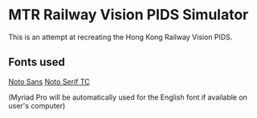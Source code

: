 # MTR Railway Vision PIDS Simulator
This is an attempt at recreating the Hong Kong Railway Vision PIDS.

## Fonts used
[Noto Sans](https://fonts.google.com/noto/specimen/Noto+Sans?query=Noto+Sans)
[Noto Serif TC](https://fonts.google.com/noto/specimen/Noto+Serif+TC)

(Myriad Pro will be automatically used for the English font if available on user's computer)
